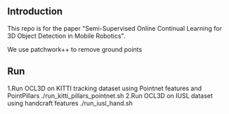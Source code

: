 ## Introduction
This repo is for the paper "Semi-Supervised Online Continual Learning for 3D Object Detection in Mobile Robotics".


We use patchwork++ to remove ground points

## Run
1.Run OCL3D on KITTI tracking dataset using Pointnet features and PointPillars
./run_kitti_pillars_pointnet.sh
2.Run OCL3D on IUSL dataset using handcraft features
./run_iusl_hand.sh

